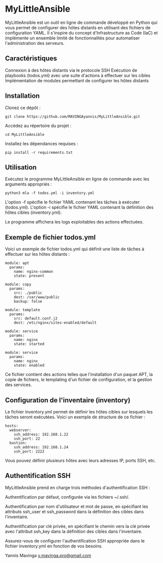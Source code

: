 # MyLittleAnsible
MyLittleAnsible est un outil en ligne de commande développé en Python qui vous permet de configurer des hôtes distants en utilisant des fichiers de configuration YAML. Il s'inspire du concept d'Infrastructure as Code (IaC) et implémente un ensemble limité de fonctionnalités pour automatiser l'administration des serveurs.

## Caractéristiques
Connexion à des hôtes distants via le protocole SSH
Exécution de playbooks (todos.yml) avec une suite d'actions à effectuer sur les cibles
Implémentation de modules permettant de configurer les hôtes distants

## Installation

Clonez ce dépôt :

```
git clone https://github.com/MAVINGAyannis/MyLittleAnsible.git
```

Accédez au répertoire du projet :

```
cd MyLittleAnsible
```

Installez les dépendances requises :

```
pip install -r requirements.txt
```

## Utilisation

Exécutez le programme MyLittleAnsible en ligne de commande avec les arguments appropriés :

```
python3 mla -f todos.yml -i inventory.yml
```

L'option -f spécifie le fichier YAML contenant les tâches à exécuter (todos.yml).
L'option -i spécifie le fichier YAML contenant la définition des hôtes cibles (inventory.yml).

Le programme affichera les logs exploitables des actions effectuées.

## Exemple de fichier todos.yml

Voici un exemple de fichier todos.yml qui définit une liste de tâches à effectuer sur les hôtes distants :

```
module: apt
  params:
    name: nginx-common
    state: present

module: copy
  params:
    src: ./public
    dest: /var/www/public
    backup: false

module: template
  params:
    src: default.conf.j2
    dest: /etc/nginx/sites-enabled/default

module: service
  params:
    name: nginx
    state: started

module: service
  params:
    name: nginx
    state: enabled
```

Ce fichier contient des actions telles que l'installation d'un paquet APT, la copie de fichiers, le templating d'un fichier de configuration, et la gestion des services.

## Configuration de l'inventaire (inventory)

Le fichier inventory.yml permet de définir les hôtes cibles sur lesquels les tâches seront exécutées. Voici un exemple de structure de ce fichier :
```
hosts:
  webserver:
    ssh_address: 192.168.1.22
    ssh_port: 22
  bastion:
    ssh_address: 192.168.1.24
    ssh_port: 2222
```
Vous pouvez définir plusieurs hôtes avec leurs adresses IP, ports SSH, etc.

## Authentification SSH

MyLittleAnsible prend en charge trois méthodes d'authentification SSH :

Authentification par défaut, configurée via les fichiers ~/.ssh/.

Authentification par nom d'utilisateur et mot de passe, en spécifiant les attributs ssh_user et ssh_password dans la définition des cibles dans l'inventaire.

Authentification par clé privée, en spécifiant le chemin vers la clé privée avec l'attribut ssh_key dans la définition des cibles dans l'inventaire.

Assurez-vous de configurer l'authentification SSH appropriée dans le fichier inventory.yml en fonction de vos besoins.

Yannis Mavinga
y.mavinga.pro@gmail.com